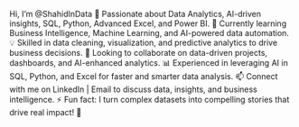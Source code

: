  Hi, I’m @ShahidInData
👀 Passionate about Data Analytics, AI-driven insights, SQL, Python, Advanced Excel, and Power BI.
🌱 Currently learning Business Intelligence, Machine Learning, and AI-powered data automation.
💡 Skilled in data cleaning, visualization, and predictive analytics to drive business decisions.
💞️ Looking to collaborate on data-driven projects, dashboards, and AI-enhanced analytics.
📊 Experienced in leveraging AI in SQL, Python, and Excel for faster and smarter data analysis.
📫 Connect with me on LinkedIn | Email to discuss data, insights, and business intelligence.
⚡ Fun fact: I turn complex datasets into compelling stories that drive real impact! 🚀

<!---
ShahidInData/ShahidInData is a ✨ special ✨ repository because its `README.md` (this file) appears on your GitHub profile.
You can click the Preview link to take a look at your changes.
--->
